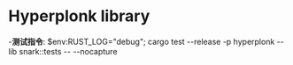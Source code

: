 # Hyperplonk library
-**测试指令**: $env:RUST_LOG="debug"; cargo test --release -p hyperplonk --lib snark::tests -- --nocapture
